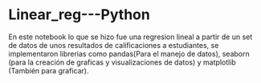 # Linear_reg---Python
En este notebook lo que se hizo fue una regresion lineal a partir de un set de datos de unos resultados de calificaciones a estudiantes, se implementaron librerias como pandas(Para el manejo de datos), seaborn (para la creación de graficas y visualizaciones de datos) y matplotlib (También para graficar). 
